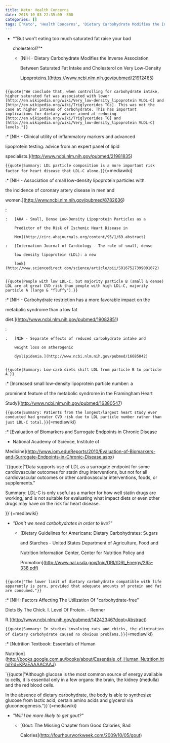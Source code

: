 ```yaml
---
title: Keto: Health Concerns
date: 2015-10-03 22:35:00 -500
categories: []
tags: ['Keto', 'Health Concerns', 'Dietary Carbohydrate Modifies the Inverse Association Between Saturated Fat Intake and Cholesterol on Very Low-Density Lipoproteins.', 'VLDL-C', 'TGs', 'higher intakes of carbohydrate', 'dietary advice aimed at reducing TG and VLDL-C levels.', 'Clinical utility of inflammatory markers and advanced lipoprotein testing: advice from an expert panel of lipid specialists.', 'LDL particle composition is a more important risk factor for heart disease that LDL-C alone.', 'Association of small low-density lipoprotein particles with the incidence of coronary artery disease in men and women.', 'Small, Dense Low-Density Lipoprotein Particles as a Predictor of the Risk of Ischemic Heart Disease in Men', 'The role of small, dense low density lipoprotein (LDL): a new look', 'People with low LDL-C, but majority particle B (small & dense) LDL are at great CVD risk than people with high LDL-C, majority particle A (large & "fluffy").', 'Carbohydrate restriction has a more favorable impact on the metabolic syndrome than a low fat diet.', 'Separate effects of reduced carbohydrate intake and weight loss on
---
```


-   *\"But won\'t eating too much saturated fat raise your bad
    cholesterol?\"*
    -   [NIH - Dietary Carbohydrate Modifies the Inverse Association
        Between Saturated Fat Intake and Cholesterol on Very Low-Density
        Lipoproteins.](https://www.ncbi.nlm.nih.gov/pubmed/21912485)

```{=mediawiki}
{{quote|"We conclude that, when controlling for carbohydrate intake, higher saturated fat was associated with lower [http://en.wikipedia.org/wiki/Very_low-density_lipoprotein VLDL-C] and [http://en.wikipedia.org/wiki/Triglycerides TGs]. This was not the case at higher intakes of carbohydrate. This has important implications for dietary advice aimed at reducing [http://en.wikipedia.org/wiki/Triglycerides TG] and [http://en.wikipedia.org/wiki/Very_low-density_lipoprotein VLDL-C] levels."}}
```
:\* [NIH - Clinical utility of inflammatory markers and advanced
lipoprotein testing: advice from an expert panel of lipid
specialists.](http://www.ncbi.nlm.nih.gov/pubmed/21981835)
`{{quote|Summary: LDL particle composition is a more important risk factor for heart disease that LDL-C alone.}}`{=mediawiki}

:\* [NIH - Association of small low-density lipoprotein particles with
the incidence of coronary artery disease in men and
women.](http://www.ncbi.nlm.nih.gov/pubmed/8782636)

:   

    :   [AHA - Small, Dense Low-Density Lipoprotein Particles as a
        Predictor of the Risk of Ischemic Heart Disease in
        Men](http://circ.ahajournals.org/content/95/1/69.abstract)
    :   [Internation Journal of Cardiology - The role of small, dense
        low density lipoprotein (LDL): a new
        look](http://www.sciencedirect.com/science/article/pii/S0167527399001072)

```{=mediawiki}
{{quote|People with low LDL-C, but majority particle B (small & dense) LDL are at great CVD risk than people with high LDL-C, majority particle A (large & "fluffy").}}
```
:\* [NIH - Carbohydrate restriction has a more favorable impact on the
metabolic syndrome than a low fat
diet.](http://www.ncbi.nlm.nih.gov/pubmed/19082851)

:   

    :   [NIH - Separate effects of reduced carbohydrate intake and
        weight loss on atherogenic
        dyslipidemia.](http://www.ncbi.nlm.nih.gov/pubmed/16685042)

```{=mediawiki}
{{quote|Summary: Low-carb diets shift LDL from particle B to particle A.}}
```
:\* [Increased small low-density lipoprotein particle number: a
prominent feature of the metabolic syndrome in the Framingham Heart
Study](http://www.ncbi.nlm.nih.gov/pubmed/16380547)
`{{quote|Summary: Patients from the longest/largest heart study ever conducted had greater CVD risk due to LDL particle number rather than just LDL-C total.}}`{=mediawiki}

:\* [Evaluation of Biomarkers and Surrogate Endpoints in Chronic Disease
- National Academy of Science, Institute of
Medicine](http://www.iom.edu/Reports/2010/Evaluation-of-Biomarkers-and-Surrogate-Endpoints-in-Chronic-Disease.aspx)
`{{quote|"Data supports use of LDL as a surrogate endpoint for some cardiovascular outcomes for statin drug interventions, but not for all cardiovascular outcomes or other cardiovascular interventions, foods, or supplements."

Summary: LDL-C is only useful as a marker for how well statin drugs are working, and is not suitable for evaluating what impact diets or even other drugs may have on the risk for heart disease.
}}`{=mediawiki}

-   *\"Don\'t we need carbohydrates in order to live?\"*
    -   [Dietary Guidelines for Americans: Dietary Carbohydrates: Sugars
        and Starches - United States Department of Agriculture, Food and
        Nutrition Information Center, Center for Nutrition Policy and
        Promotion](http://www.nal.usda.gov/fnic/DRI//DRI_Energy/265-338.pdf)

```{=mediawiki}
{{quote|"The lower limit of dietary carbohydrate compatible with life apparently is zero, provided that adequate amounts of protein and fat are consumed."}}
```
:\* [NIH: Factors Affecting The Utilization Of \"carbohydrate-free\"
Diets By The Chick. I. Level Of Protein. - Renner
R.](http://www.ncbi.nlm.nih.gov/pubmed/14242346?dopt=Abstract)
`{{quote|Summary: In studies involving rats and chicks, the elimination of dietary carbohydrate caused no obvious problems.}}`{=mediawiki}

:\* [Nutrition Textbook: Essentials of Human
Nutrition](http://books.google.com.au/books/about/Essentials_of_Human_Nutrition.html?id=KPaEAAAACAAJ)
`{{quote|"Although glucose is the most common source of energy available to cells, it is essential only in a few organs: the brain, the kidney (medulla) and the red blood cells.

In the absence of dietary carbohydrate, the body is able to synthesize glucose from lactic acid, certain amino acids and glycerol via gluconeogenesis."}}`{=mediawiki}

-   *\"Will I be more likely to get gout?\"*
    -   [Gout: The Missing Chapter from Good Calories, Bad
        Calories](http://fourhourworkweek.com/2009/10/05/gout)
